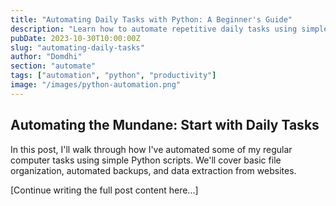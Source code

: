 ```yaml
---
title: "Automating Daily Tasks with Python: A Beginner's Guide"
description: "Learn how to automate repetitive daily tasks using simple Python scripts to save time and reduce errors."
pubDate: 2023-10-30T10:00:00Z
slug: "automating-daily-tasks"
author: "Domdhi"
section: "automate"
tags: ["automation", "python", "productivity"]
image: "/images/python-automation.png"
---
```


## Automating the Mundane: Start with Daily Tasks

In this post, I'll walk through how I've automated some of my regular computer tasks using simple Python scripts. We'll cover basic file organization, automated backups, and data extraction from websites.

[Continue writing the full post content here...] 